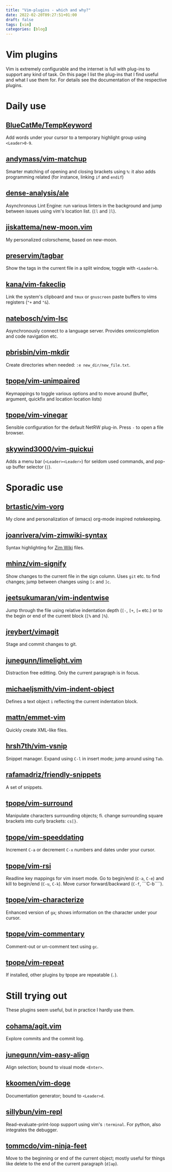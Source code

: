 ```yaml
---
title: "Vim-plugins - which and why?"
date: 2022-02-20T09:27:51+01:00
draft: false
tags: [vim]
categories: [blog]
---
```


# Vim plugins

Vim is extremely configurable and the internet is full with plug-ins to support
any kind of task. On this page I list the plug-ins that I find useful and
what I use them for. For details see the documentation of the respective
plugins.


# Daily use

## [BlueCatMe/TempKeyword](https://github.com/BlueCatMe/TempKeyword)

Add words under your cursor to a temporary highlight group using ```<Leader>0-9```.


## [andymass/vim-matchup](https://github.com/andymass/vim-matchup)

Smarter matching of opening and closing brackets using ```%```: it also adds programming
related (for instance, linking ```if``` and ```endif```)


## [dense-analysis/ale](https://github.com/dense-analysis/ale)

Asynchronous Lint Engine: run various linters in the background and jump between
issues using vim's location list. (```[l``` and ```]l```).


## [jiskattema/new-moon.vim](https://github.com/jiskattema/new-moon.vim)

My personalized colorscheme, based on new-moon.


## [preservim/tagbar](https://github.com/preservim/tagbar)

Show the tags in the current file in a split window, toggle with
```<Leader>b```.


## [kana/vim-fakeclip](https://github.com/kana/vim-fakeclip)

Link the system's clipboard and ```tmux``` or ```gnuscreen``` paste buffers to
vims registers (```"+``` and ```"&```).


## [natebosch/vim-lsc](https://github.com/natebosch/vim-lsc)

Asynchronously connect to a language server.
Provides omnicompletion and code navigation etc.


## [pbrisbin/vim-mkdir](https://github.com/pbrisbin/vim-mkdir)

Create directories when needed: ```:e new_dir/new_file.txt```.


## [tpope/vim-unimpaired](https://github.com/tpope/vim-unimpaired)

Keymappings to toggle various options and to move around (buffer,
argument, quickfix and location location lists)


## [tpope/vim-vinegar](https://github.com/tpope/vim-vinegar)

Sensible configuration for the default NetRW plug-in.
Press ```-``` to open a file browser.


## [skywind3000/vim-quickui](https://github.com/skywind3000/vim-quickui)

Adds a menu bar (```<Leader><Leader>```) for seldom used commands,
and pop-up buffer selector (```|```).

# Sporadic use

## [brtastic/vim-vorg](https://github.com/jiskattema/vim-vorg)

My clone and personalization of (emacs) org-mode inspired notekeeping.


## [joanrivera/vim-zimwiki-syntax](https://github.com/joanrivera/vim-zimwiki-syntax)

Syntax highlighting for [Zim Wiki](https://zim-wiki.org/) files.


## [mhinz/vim-signify](https://github.com/mhinz/vim-signify)

Show changes to the current file in the sign column.
Uses ```git``` etc. to find changes; jump between changes using ```[c``` and
```]c```.


## [jeetsukumaran/vim-indentwise](https://github.com/jeetsukumaran/vim-indentwise)

Jump through the file using relative indentation depth (```[-```, ```[+```,
```[=``` etc.) or to the begin or end of the current block (```[%``` and
```]%```).


## [jreybert/vimagit](https://github.com/jreybert/vimagit)

Stage and commit changes to git.


## [junegunn/limelight.vim](https://github.com/junegunn/limelight.vim)

Distraction free editting. Only the current paragraph is in focus.


## [michaeljsmith/vim-indent-object](https://github.com/michaeljsmith/vim-indent-object)

Defines a text object ```i``` reflecting the current indentation block.


## [mattn/emmet-vim](https://github.com/mattn/emmet-vim)

Quickly create XML-like files.


## [hrsh7th/vim-vsnip](https://github.com/hrsh7th/vim-vsnip)

Snippet manager. Expand using ```C-l``` in insert mode; jump around using
```Tab```.


## [rafamadriz/friendly-snippets](https://github.com/rafamadriz/friendly-snippets)

A set of snippets.


## [tpope/vim-surround](https://github.com/tpope/vim-surround)

Manipulate characters surrounding objects; fi. change surrounding square brackets into curly brackets:
```cs[}```.


## [tpope/vim-speeddating](https://github.com/tpope/vim-speeddating)

Increment ```C-a``` or decrement ```C-x``` numbers and dates under your cursor.


## [tpope/vim-rsi](https://github.com/tpope/vim-rsi)

Readline key mappings for vim insert mode. Go to begin/end (```C-a```, ```C-e```) and
kill to begin/end (```C-u```, ```C-k```).
Move cursor forward/backward (```C-f```, ```C-b````).


## [tpope/vim-characterize](https://github.com/tpope/vim-characterize)

Enhanced version of ```ga```; shows information on the character under your
cursor.


## [tpope/vim-commentary](https://github.com/tpope/vim-commentary)

Comment-out or un-comment text using ```gc```.


## [tpope/vim-repeat](https://github.com/tpope/vim-repeat)

If installed, other plugins by tpope are repeatable (```.```).


# Still trying out

These plugins seem useful, but in practice I hardly use them.


## [cohama/agit.vim](https://github.com/cohama/agit.vim)

Explore commits and the commit log.


## [junegunn/vim-easy-align](https://github.com/junegunn/vim-easy-align)

Align selection; bound to visual mode ```<Enter>```.


## [kkoomen/vim-doge](https://github.com/kkoomen/vim-doge)

Documentation generator; bound to ```<Leader>d```.


## [sillybun/vim-repl](https://github.com/sillybun/vim-repl)

Read-evaluate-print-loop support using vim's ```:terminal```.
For python, also integrates the debugger.


## [tommcdo/vim-ninja-feet](https://github.com/tommcdo/vim-ninja-feet)

Move to the beginning or end of the current object; mostly useful for things
like delete to the end of the current paragraph (```d]ap```).
